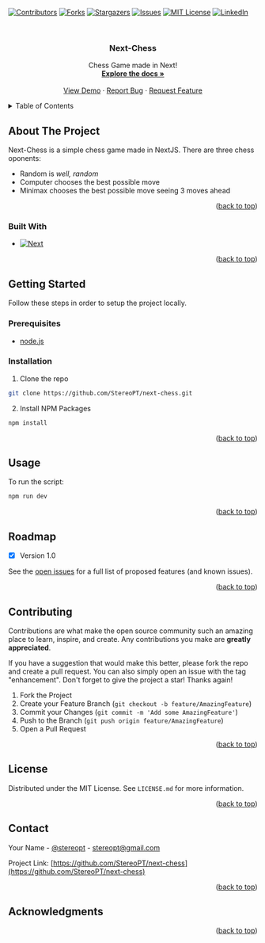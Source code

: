 <a name="readme-top"></a>
[![Contributors][contributors-shield]][contributors-url]
[![Forks][forks-shield]][forks-url]
[![Stargazers][stars-shield]][stars-url]
[![Issues][issues-shield]][issues-url]
[![MIT License][license-shield]][license-url]
[![LinkedIn][linkedin-shield]][linkedin-url]

<br />
<div align="center">
  <h3 align="center">Next-Chess</h3>

  <!-- TODO: Fix Links? -->
  <p align="center">
    Chess Game made in Next!
    <br />
    <a href="https://github.com/StereoPT/next-chess"><strong>Explore the docs »</strong></a>
    <br />
    <br />
    <a href="https://github.com/StereoPT/next-chess">View Demo</a>
    ·
    <a href="https://github.com/StereoPT/next-chess/issues">Report Bug</a>
    ·
    <a href="https://github.com/StereoPT/next-chess/issues">Request Feature</a>
  </p>
</div>

<details>
  <summary>Table of Contents</summary>
  <ol>
    <li>
      <a href="#about-the-project">About The Project</a>
      <ul>
        <li><a href="#built-with">Built With</a></li>
      </ul>
    </li>
    <li>
      <a href="#getting-started">Getting Started</a>
      <ul>
        <li><a href="#prerequisites">Prerequisites</a></li>
        <li><a href="#installation">Installation</a></li>
      </ul>
    </li>
    <li><a href="#usage">Usage</a></li>
    <li><a href="#roadmap">Roadmap</a></li>
    <li><a href="#contributing">Contributing</a></li>
    <li><a href="#license">License</a></li>
    <li><a href="#contact">Contact</a></li>
    <li><a href="#acknowledgments">Acknowledgments</a></li>
  </ol>
</details>

## About The Project

Next-Chess is a simple chess game made in NextJS.
There are three chess oponents:

- Random is _well, random_
- Computer chooses the best possible move
- Minimax chooses the best possible move seeing 3 moves ahead

<p align="right">(<a href="#readme-top">back to top</a>)</p>

### Built With

- [![Next][Next.js]][Next-url]

<p align="right">(<a href="#readme-top">back to top</a>)</p>

## Getting Started

Follow these steps in order to setup the project locally.

### Prerequisites

- [node.js](https://nodejs.org/en/)

### Installation

1. Clone the repo

```sh
git clone https://github.com/StereoPT/next-chess.git
```

2. Install NPM Packages

```sh
npm install
```

<p align="right">(<a href="#readme-top">back to top</a>)</p>

## Usage

To run the script:

```sh
npm run dev
```

<p align="right">(<a href="#readme-top">back to top</a>)</p>

## Roadmap

- [x] Version 1.0

See the [open issues](https://github.com/StereoPT/next-chess/issues) for a full list of proposed features (and known issues).

<p align="right">(<a href="#readme-top">back to top</a>)</p>

## Contributing

Contributions are what make the open source community such an amazing place to learn, inspire, and create. Any contributions you make are **greatly appreciated**.

If you have a suggestion that would make this better, please fork the repo and create a pull request. You can also simply open an issue with the tag "enhancement".
Don't forget to give the project a star! Thanks again!

1. Fork the Project
2. Create your Feature Branch (`git checkout -b feature/AmazingFeature`)
3. Commit your Changes (`git commit -m 'Add some AmazingFeature'`)
4. Push to the Branch (`git push origin feature/AmazingFeature`)
5. Open a Pull Request

<p align="right">(<a href="#readme-top">back to top</a>)</p>

<!-- LICENSE -->

## License

Distributed under the MIT License. See `LICENSE.md` for more information.

<p align="right">(<a href="#readme-top">back to top</a>)</p>

<!-- CONTACT -->

## Contact

Your Name - [@stereopt](https://twitter.com/stereopt) - stereopt@gmail.com

Project Link: [https://github.com/StereoPT/next-chess](https://github.com/StereoPT/next-chess)

<p align="right">(<a href="#readme-top">back to top</a>)</p>

<!-- ACKNOWLEDGMENTS -->

## Acknowledgments

<p align="right">(<a href="#readme-top">back to top</a>)</p>

<!-- MARKDOWN LINKS & IMAGES -->

[contributors-shield]: https://img.shields.io/github/contributors/StereoPT/next-chess.svg?style=for-the-badge
[contributors-url]: https://github.com/StereoPT/next-chess/graphs/contributors
[forks-shield]: https://img.shields.io/github/forks/StereoPT/next-chess.svg?style=for-the-badge
[forks-url]: https://github.com/StereoPT/next-chess/network/members
[stars-shield]: https://img.shields.io/github/stars/StereoPT/next-chess.svg?style=for-the-badge
[stars-url]: https://github.com/StereoPT/repo_name/next-chess
[issues-shield]: https://img.shields.io/github/issues/StereoPT/next-chess.svg?style=for-the-badge
[issues-url]: https://github.com/StereoPT/next-chess/issues
[license-shield]: https://img.shields.io/github/license/StereoPT/next-chess.svg?style=for-the-badge
[license-url]: https://github.com/StereoPT/repo_name/blob/master/LICENSE.md
[linkedin-shield]: https://img.shields.io/badge/-LinkedIn-black.svg?style=for-the-badge&logo=linkedin&colorB=555
[linkedin-url]: https://linkedin.com/in/guidosp
[Next.js]: https://img.shields.io/badge/next.js-000000?style=for-the-badge&logo=nextdotjs&logoColor=white
[Next-url]: https://nextjs.org/
